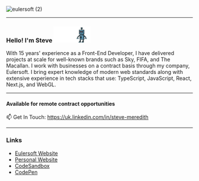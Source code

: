 

![eulersoft (2)](https://github.com/Steveeeie/Steveeeie/assets/7037113/6d39226c-e825-4c32-92da-19275247d459)

---

### Hello! I'm Steve <img src="https://raw.githubusercontent.com/Steveeeie/vanilla-js-parcel-starter/master/src/robot.gif" alt="" width="100" />

With 15 years' experience as a Front-End Developer, I have delivered projects at scale for well-known brands such as Sky, FIFA, and The Macallan. I work with businesses on a contract basis through my company, Eulersoft. I bring expert knowledge of modern web standards along with extensive experience in tech stacks that use: TypeScript, JavaScript, React, Next.js, and WebGL.

---
#### Available for remote contract opportunities

📫 Get In Touch: https://uk.linkedin.com/in/steve-meredith

---
### Links

- [Eulersoft Website](https://www.eulersoft.co.uk)
- [Personal Website](https://www.stevemeredith.com)
- [CodeSandbox](https://codesandbox.io/u/Steveeeie)
- [CodePen](https://codepen.io/steveeeie/)
